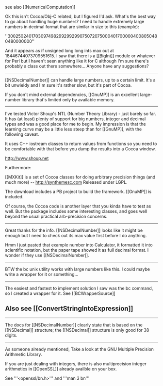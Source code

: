 see also [[NumericalComputation]]

Ok this isn't Cocoa/Obj-C related, but I figured I'd ask. What's the best way to go about handling huge numbers? I need to handle extremely large numbers in decimal format that are similar in size to this (example):

''30025024017030974982992992990750720750004017000004008050480480000000''

And it appears as if unsigned long long ints max out at 18446744073709551615. I saw that there is a [[BigInt]] module or whatever for Perl but I haven't seen anything like it for C although I'm sure there's probably a class out there somewhere... Anyone have any suggestions?

----

[[NSDecimalNumber]] can handle large numbers, up to a certain limit. It's a bit unwieldy and I'm sure it's rather slow, but it's part of Cocoa.

If you don't mind external dependencies, [[GnuMP]] is an excellent large-number library that's limited only by available memory.

----

I've tested Victor Shoup's NTL (Number Theory Library) - just barely so far.
It has (at least) plenty of support for big numbers, integer and decimal types and was a good place for me to begin.
My impression is that the learning curve may be a little less steep than for [[GnuMP]], with the following caveat.

It uses C++ iostream classes to return values from functions so you need to be comfortable with that before you dump the results into a Cocoa window.

http://www.shoup.net

Furthermore:

[[MXKit]] is a set of Cocoa classes for doing arbitrary precision things (and much more) -- http://synthemesc.com
Released under LGPL.

The download includes a PB project to build the framework. [[GnuMP]] is included.

Of course, the Cocoa code is another layer that you kinda have to test as well. But the package includes some interesting classes, and
goes well beyond the usual practical arb-precision concerns.

----

Great thanks for the info. [[NSDecimalNumber]] looks like it might be enough but I need to check out its max value first before I do anything.

Hmm I just pasted that example number into Calculator, it formatted it into scientific notation, but the paper tape showed it as full decimal format. I wonder if they use [[NSDecimalNumber]].

----

BTW the bc unix utility works with large numbers like this. I could maybe write a wrapper for it or something...

----
The easiest and fastest to implement solution I saw was the bc command, so I created a wrapper for it. See [[BCWrapperSource]]

Also see [[ConvertStringIntoExpression]]
----

----

The docs for [[NSDecimalNumber]] clearly state that is based on the [[NSDecimal]] structure; the [[NSDecimal]] structure is only good for 38 digits.

----

As someone already mentioned, Take a look at the GNU Multiple Precision Arithmetic Library.

If you are just dealing with integers, there is also multiprecision integer arithmetics in [[OpenSSL]] already availble on your box.

See '''<openssl/bn.h>''' and '''man 3 bn'''